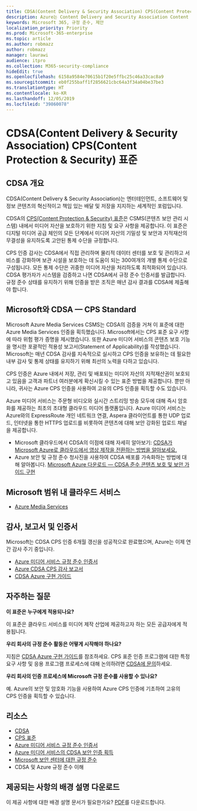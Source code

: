 ```yaml
---
title: CDSA(Content Delivery & Security Association) CPS(Content Protection & Security) 표준
description: Azure는 Content Delivery and Security Association Content Protection and Security 표준에 따라 인증되었습니다.
keywords: Microsoft 365, 규정 준수, 제안
localization_priority: Priority
ms.prod: Microsoft-365-enterprise
ms.topic: article
ms.author: robmazz
author: robmazz
manager: laurawi
audience: itpro
ms.collection: M365-security-compliance
hideEdit: true
ms.openlocfilehash: 6158a9584e70615b1f20e5ffbc25c46a33cac8a9
ms.sourcegitcommit: eb0f255baff1f2856621cbc64a3f34a04be37be3
ms.translationtype: HT
ms.contentlocale: ko-KR
ms.lasthandoff: 12/05/2019
ms.locfileid: "39860078"
---
```

# <a name="content-delivery--security-association-cdsa-content-protection--security-cps-standard"></a>CDSA(Content Delivery & Security Association) CPS(Content Protection & Security) 표준

## <a name="cdsa-overview"></a>CDSA 개요

CDSA(Content Delivery & Security Association)는 엔터테인먼트, 소프트웨어 및 정보 콘텐츠의 혁신적이고 책임 있는 배달 및 저장을 지지하는 세계적인 포럼입니다.

CDSA의 [CPS(Content Protection & Security) 표준](https://aka.ms/cdsa-standard)은 CSMS(콘텐츠 보안 관리 시스템) 내에서 미디어 자산을 보호하기 위한 지침 및 요구 사항을 제공합니다. 이 표준은 디지털 미디어 공급 체인의 모든 단계에서 미디어 자산의 기밀성 및 보안과 지적재산의 무결성을 유지하도록 고안된 통제 수단을 규정합니다.

CPS 인증 감사는 CDSA에서 직접 관리하며 물리적 데이터 센터를 보호 및 관리하고 서비스를 강화하며 보관 시설을 보호하는 데 도움이 되는 300여개의 개별 통제 수단으로 구성됩니다. 모든 통제 수단은 귀중한 미디어 자산을 처리하도록 최적화되어 있습니다. CDSA 평가자가 시스템을 검증하고 나면 CDSA에서 규정 준수 인증서를 발급합니다. 규정 준수 상태를 유지하기 위해 인증을 받은 조직은 매년 감사 결과를 CDSA에 제출해야 합니다.

## <a name="microsoft-and-cdsa--cps-standard"></a>Microsoft와 CDSA — CPS Standard

Microsoft Azure Media Services CSMS는 CDSA의 검증을 거쳐 이 표준에 대한 Azure Media Services 인증을 획득했습니다. Microsoft에서는 CPS 표준 요구 사항에 따라 위험 평가 증명을 제시했습니다. 또한 Azure 미디어 서비스의 콘텐츠 보호 기능을 명시한 포괄적인 적용성 보고서(Statement of Applicability)를 작성했습니다. Microsoft는 매년 CDSA 감사를 지속적으로 실시하고 CPS 인증을 보유하는 데 필요한 내부 감사 및 통제 상태를 유지하기 위해 최선의 노력을 다하고 있습니다.

CPS 인증은 Azure 내에서 저장, 관리 및 배포되는 미디어 자산의 지적재산권이 보호되고 있음을 고객과 파트너 여러분에게 확신시킬 수 있는 표준 방법을 제공합니다. 뿐만 아니라, 귀사는 Azure CPS 인증을 사용하여 고유의 CPS 인증을 획득할 수도 있습니다.

Azure 미디어 서비스는 주문형 비디오와 실시간 스트리밍 방송 모두에 대해 즉시 암호화를 제공하는 최초의 초대형 클라우드 미디어 플랫폼입니다. Azure 미디어 서비스는 Azure와의 ExpressRoute 개인 네트워크 연결, Aspera 클라이언트를 통한 UDP 업로드, 인터넷을 통한 HTTPS 업로드를 비롯하여 콘텐츠에 대해 보안 강화된 업로드 채널을 제공합니다.

- Microsoft 클라우드에서 CDSA의 이점에 대해 자세히 알아보기: [CDSA가 Microsoft Azure로 클라우드에서 영상 제작을 전환하는 방법을 알아보세요.](https://customers.microsoft.com/story/cdsa-nonprofit-azure-sharepoint-office365-mobility-security-en)
- Azure 보안 및 규정 준수 청사진을 사용하여 CDSA 배포를 가속화하는 방법에 대해 알아봅니다. [Microsoft Azure 다운로드 — CDSA 준수 콘텐츠 보호 및 보안 가이드 구현](https://gallery.technet.microsoft.com/Azure-Implementing-CDSA-8087c7a2)

## <a name="microsoft-in-scope-cloud-services"></a>Microsoft 범위 내 클라우드 서비스

- [Azure Media Services](https://aka.ms/AzureCompliance)

## <a name="audits-reports-and-certificates"></a>감사, 보고서 및 인증서

Microsoft는 CDSA CPS 인증 6개월 갱신을 성공적으로 완료했으며, Azure는 이제 연간 감사 주기 중입니다.

- [Azure 미디어 서비스 규정 준수 인증서](https://aka.ms/cdsa-cert)
- [Azure CDSA CPS 감사 보고서](https://aka.ms/AzureCDSACPSAuditReport)
- [CDSA Azure 구현 가이드](https://aka.ms/AzureCDSAImplementationGuide)

## <a name="frequently-asked-questions"></a>자주하는 질문

**이 표준은 누구에게 적용되나요?**

이 표준은 클라우드 서비스를 미디어 제작 산업에 제공하고자 하는 모든 공급자에게 적용됩니다.

**우리 회사의 규정 준수 활동은 어떻게 시작해야 하나요?**

지침은 [CDSA Azure 구현 가이드](https://aka.ms/cdsaprotectsecure)를 참조하세요. CPS 표준 인증 프로그램에 대한 특정 요구 사항 및 응용 프로그램 프로세스에 대해 논의하려면 [CDSA에 문의](https://go.microsoft.com/fwlink/p/?linkid=2099484)하세요.

**우리 회사의 인증 프로세스에 Microsoft 규정 준수를 사용할 수 있나요?**

예. Azure의 보안 및 암호화 기능을 사용하여 Azure CPS 인증에 기초하여 고유의 CPS 인증을 획득할 수 있습니다.

## <a name="resources"></a>리소스

- [CDSA](https://www.cdsaonline.org/)
- [CPS 표준](https://aka.ms/cdsa-standard)
- [Azure 미디어 서비스 규정 준수 인증서](https://aka.ms/cdsa-cert)
- [Azure 미디어 서비스의 CDSA 보안 인증 획득](https://johndeutscher.com/2015/04/14/how-azure-media-services-earned-cdsa-security-certification/)
- [Microsoft 보안 센터에 대한 규정 준수](https://www.microsoft.com/trust-center/compliance/compliance-overview)
- CDSA 및 Azure 규정 준수 이해

## <a name="download-the-offering-backgrounder"></a>제공되는 사항의 배경 설명 다운로드

이 제공 사항에 대한 배경 설명 문서가 필요한가요? [PDF](https://download.microsoft.com/download/2/6/3/263C244E-20A8-41B1-B2DA-2835E30CE92E/CDSA_Compliance_Backgrounder.pdf)를 다운로드합니다.

